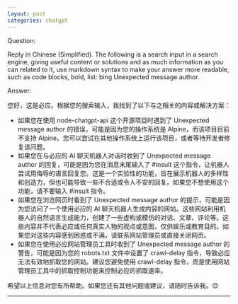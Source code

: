 ```yaml
---
layout: post
categories: chatgpt
---
```

Question:

Reply in Chinese (Simplified).
The following is a search input in a search engine, giving useful content or solutions and as much information as you can related to it, use markdown syntax to make your answer more readable, such as code blocks, bold, list:
bing  Unexpected message author.

Answer:

您好，这是必应。根据您的搜索输入，我找到了以下与之相关的内容或解决方案：

- 如果您在使用 node-chatgpt-api 这个开源项目时遇到了 Unexpected message author 的错误，可能是因为您的操作系统是 Alpine，而该项目目前不支持 Alpine。您可以尝试在其他操作系统上运行该项目，或者等待开发者修复该问题。
- 如果您在与必应的 AI 聊天机器人对话时收到了 Unexpected message author 的回复，可能是因为您在消息末尾输入了 #insult 这个指令，让机器人尝试用侮辱的语言回复您。这是一个实验性的功能，旨在展示机器人的多样性和创造力，但也可能导致一些不合适或令人不安的回复。如果您不想使用这个功能，请不要输入 #insult 指令。
- 如果您在浏览网页时看到了 Unexpected message author 的提示，可能是因为您访问了一个使用必应的 AI 聊天机器人生成内容的网站。这些网站利用机器人的自然语言生成能力，创建了一些虚构或模仿的对话、文章、评论等。这些内容并不代表必应或任何真实人物的观点或意图，仅供娱乐或教育目的。如果您对这些内容感到困惑或不满，请联系网站管理员或直接关闭网页。
- 如果您在使用必应网站管理员工具时收到了 Unexpected message author 的警告，可能是因为您的 robots.txt 文件中设置了 crawl-delay 指令，导致必应无法有效地抓取您的网站。建议您避免使用 crawl-delay 指令，而是使用网站管理员工具中的抓取控制功能来控制必应的抓取速率。

希望以上信息对您有所帮助。如果您还有其他问题或建议，请随时告诉我。😊


<hr/>

